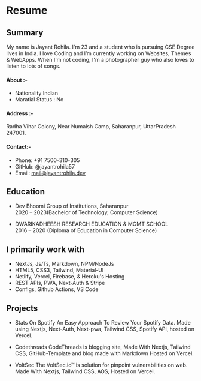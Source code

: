 # Resume

## Summary

My name is Jayant Rohila. I'm 23 and a student who is pursuing CSE Degree lives in India.
I love Coding and I’m currently working on Websites, Themes & WebApps.
When I'm not coding, I'm a photographer guy who also loves to listen to lots of songs.

#### About :-

- Nationality Indian
- Maratial Status : No

#### Address :-

Radha Vihar Colony, Near Numaish Camp, Saharanpur, UttarPradesh 247001.

#### Contact:-

- Phone: +91 7500-310-305
- GitHub: @jayantrohila57
- Email: mail@jayantrohila.dev

## Education

- Dev Bhoomi Group of Institutions, Saharanpur\
   2020 – 2023(Bachelor of Technology, Computer Science)

- DWARIKADHEESH RESEARCH EDUCATION & MGMT SCHOOL\
  2016 – 2020
  (Diploma of Education in Computer Science)

## I primarily work with

- NextJs, Js/Ts, Markdown, NPM/NodeJs
- HTML5, CSS3, Tailwind, Material-UI
- Netlify, Vercel, Firebase, & Heroku's Hosting
- REST APIs, PWA, Next-Auth & Stripe
- Configs, Github Actions, VS Code

## Projects

- Stats On Spotify
  An Easy Approach To Review Your Spotify Data. Made using Nextjs, Next-Auth, Next-pwa, Tailwind CSS, Spotify API, hosted on Vercel.

- Codethreads
  CodeThreads is blogging site, Made With Nextjs, Tailwind CSS, GitHub-Template and blog made with Markdown Hosted on Vercel.

- VoltSec
  The VoltSec.io™ is solution for pinpoint vulnerabilities on web. Made With Nextjs, Tailwind CSS, AOS, Hosted on Vercel.

